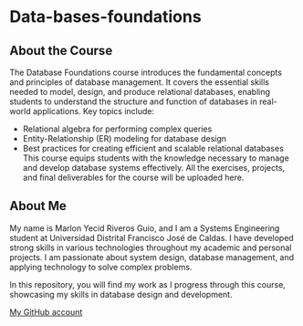 # Data-bases-foundations
## About the Course
The Database Foundations course introduces the fundamental concepts and principles of database management. It covers the essential skills needed to model, design, and produce relational databases, enabling students to understand the structure and function of databases in real-world applications. Key topics include:

* Relational algebra for performing complex queries
* Entity-Relationship (ER) modeling for database design
* Best practices for creating efficient and scalable relational databases
This course equips students with the knowledge necessary to manage and develop database systems effectively. All the exercises, projects, and final deliverables for the course will be uploaded here.

## About Me
My name is Marlon Yecid Riveros Guio, and I am a Systems Engineering student at Universidad Distrital Francisco José de Caldas. I have developed strong skills in various technologies throughout my academic and personal projects. I am passionate about system design, database management, and applying technology to solve complex problems.

In this repository, you will find my work as I progress through this course, showcasing my skills in database design and development.

[My GitHub account](https://github.com/Drack678)
